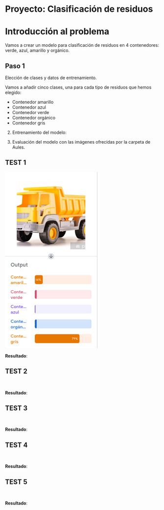 # Proyecto: Clasificación de residuos

# Introducción al problema

Vamos a crear un modelo para clasificación de residuos en 4 contenedores: verde, azul, amarillo y orgánico.


## Paso 1

Elección de clases y datos de entrenamiento.

Vamos a añadir cinco clases, una para cada tipo de residuos que hemos elegido:

* Contenedor amarillo
* Contenedor azul
* Contenedor verde
* Contenedor orgánico
* Contenedor gris

2. Entrenamiento del modelo:

3. Evaluación del modelo con las imágenes ofrecidas por la carpeta de Aules.

## TEST 1

![](https://github.com/puiig/IA-docs/blob/main/Prueba%201.png)


__Resultado__:

## TEST 2

![]()

__Resultado__:


## TEST 3

![]()

__Resultado__:


## TEST 4

![]()

__Resultado__:


## TEST 5

![]()

__Resultado__:

